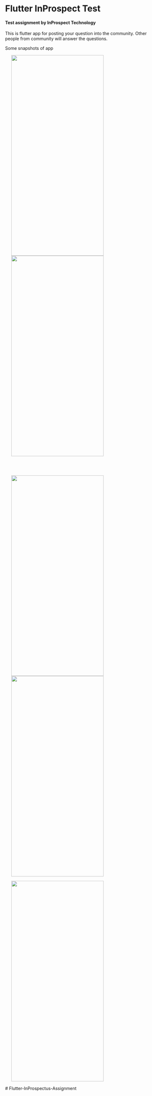 # Flutter InProspect Test

#### Test assignment by InProspect Technology
This is flutter app for posting your question into the community. Other people from community will answer the questions.

Some snapshots of app

<p float="left">
  <img src="https://user-images.githubusercontent.com/34621423/118394542-e631b680-b662-11eb-865a-9dd481c5b3c1.png" width="300" height="650" hspace="20"/>
  <img src="https://user-images.githubusercontent.com/34621423/118394547-eb8f0100-b662-11eb-9a93-17245ff91bf4.png" width="300" height="650" hspace="20" /> 
</p>

<br/><br/>

<p float="left">
  <img src="https://user-images.githubusercontent.com/34621423/118394548-ee89f180-b662-11eb-9c73-3821684b1cf8.png" width="300" height="650" hspace="20" /> 
  <img src="https://user-images.githubusercontent.com/34621423/118394549-ef228800-b662-11eb-8a44-b54115c4e130.png" width="300" height="650" hspace="20" /> 
</p>

<p float="left">
  <img src="https://user-images.githubusercontent.com/34621423/118394551-efbb1e80-b662-11eb-8aea-e2fd27e06d8c.png" width="300" height="650" hspace="20" /> 
</p>
# Flutter-InProspectus-Assignment
